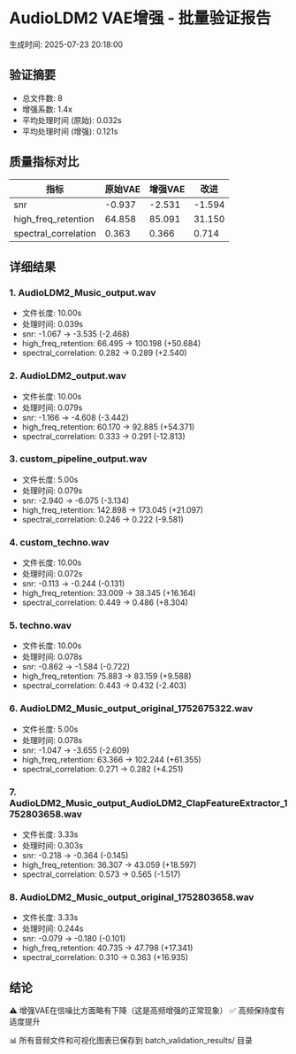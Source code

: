 # AudioLDM2 VAE增强 - 批量验证报告

生成时间: 2025-07-23 20:18:00

## 验证摘要

- 总文件数: 8
- 增强系数: 1.4x
- 平均处理时间 (原始): 0.032s
- 平均处理时间 (增强): 0.121s

## 质量指标对比

| 指标 | 原始VAE | 增强VAE | 改进 |
|------|---------|---------|------|
| snr | -0.937 | -2.531 | -1.594 |
| high_freq_retention | 64.858 | 85.091 | 31.150 |
| spectral_correlation | 0.363 | 0.366 | 0.714 |

## 详细结果

### 1. AudioLDM2_Music_output.wav

- 文件长度: 10.00s
- 处理时间: 0.039s
- snr: -1.067 → -3.535 (-2.468)
- high_freq_retention: 66.495 → 100.198 (+50.684)
- spectral_correlation: 0.282 → 0.289 (+2.540)

### 2. AudioLDM2_output.wav

- 文件长度: 10.00s
- 处理时间: 0.079s
- snr: -1.166 → -4.608 (-3.442)
- high_freq_retention: 60.170 → 92.885 (+54.371)
- spectral_correlation: 0.333 → 0.291 (-12.813)

### 3. custom_pipeline_output.wav

- 文件长度: 5.00s
- 处理时间: 0.079s
- snr: -2.940 → -6.075 (-3.134)
- high_freq_retention: 142.898 → 173.045 (+21.097)
- spectral_correlation: 0.246 → 0.222 (-9.581)

### 4. custom_techno.wav

- 文件长度: 10.00s
- 处理时间: 0.072s
- snr: -0.113 → -0.244 (-0.131)
- high_freq_retention: 33.009 → 38.345 (+16.164)
- spectral_correlation: 0.449 → 0.486 (+8.304)

### 5. techno.wav

- 文件长度: 10.00s
- 处理时间: 0.078s
- snr: -0.862 → -1.584 (-0.722)
- high_freq_retention: 75.883 → 83.159 (+9.588)
- spectral_correlation: 0.443 → 0.432 (-2.403)

### 6. AudioLDM2_Music_output_original_1752675322.wav

- 文件长度: 5.00s
- 处理时间: 0.078s
- snr: -1.047 → -3.655 (-2.609)
- high_freq_retention: 63.366 → 102.244 (+61.355)
- spectral_correlation: 0.271 → 0.282 (+4.251)

### 7. AudioLDM2_Music_output_AudioLDM2_ClapFeatureExtractor_1752803658.wav

- 文件长度: 3.33s
- 处理时间: 0.303s
- snr: -0.218 → -0.364 (-0.145)
- high_freq_retention: 36.307 → 43.059 (+18.597)
- spectral_correlation: 0.573 → 0.565 (-1.517)

### 8. AudioLDM2_Music_output_original_1752803658.wav

- 文件长度: 3.33s
- 处理时间: 0.244s
- snr: -0.079 → -0.180 (-0.101)
- high_freq_retention: 40.735 → 47.798 (+17.341)
- spectral_correlation: 0.310 → 0.363 (+16.935)

## 结论

⚠️ 增强VAE在信噪比方面略有下降（这是高频增强的正常现象）
✅ 高频保持度有适度提升

📊 所有音频文件和可视化图表已保存到 batch_validation_results/ 目录
